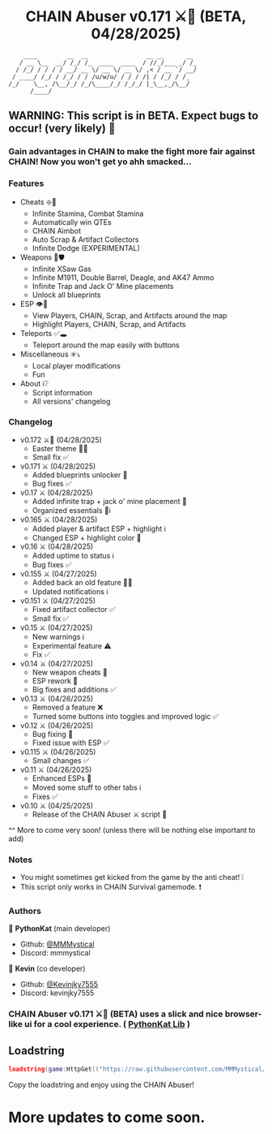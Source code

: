 <h1 align="center">CHAIN Abuser v0.171 ⚔️🐇 (BETA, 04/28/2025)</h1>

```
    ____        __  __                __ __      __ 
   / __ \__  __/ /_/ /_  ____  ____  / //_/___ _/ /_
  / /_/ / / / / __/ __ \/ __ \/ __ \/ ,< / __ `/ __/
 / ____/ /_/ / /_/ / / /u/w/u/ / / / /| / /_/ / /_  
/_/    \__, /\__/_/ /_/\____/_/ /_/_/ |_\__,_/\__/  
      /____/                                        
```

## WARNING: This script is in BETA. Expect bugs to occur! (very likely) 🔨

### Gain advantages in CHAIN to make the fight more fair against CHAIN! Now you won't get yo ahh smacked...

### Features
- Cheats ❇️🔰
  - Infinite Stamina, Combat Stamina
  - Automatically win QTEs
  - CHAIN Aimbot
  - Auto Scrap & Artifact Collectors
  - Infinite Dodge (EXPERIMENTAL)
- Weapons 🏹🛡️
  - Infinite XSaw Gas
  - Infinite M1911, Double Barrel, Deagle, and AK47 Ammo
  - Infinite Trap and Jack O' Mine placements
  - Unlock all blueprints
- ESP 👁️🛑
  - View Players, CHAIN, Scrap, and Artifacts around the map
  - Highlight Players, CHAIN, Scrap, and Artifacts
- Teleports ✅🕳️
  - Teleport around the map easily with buttons
- Miscellaneous ✳️⤵️
  - Local player modifications
  - Fun
- About ℹ️❔
  - Script information
  - All versions' changelog

### Changelog
- v0.172 ⚔️🐇 (04/28/2025)
  - Easter theme 🧺🩷
  - Small fix ✅
- v0.171 ⚔️ (04/28/2025)
  - Added blueprints unlocker 🏹
  - Bug fixes ✅
- v0.17 ⚔️ (04/28/2025)
  - Added infinite trap + jack o' mine placement 🏹
  - Organized essentials 📁ℹ️
- v0.165 ⚔️ (04/28/2025)
  - Added player & artifact ESP + highlight ℹ️
  - Changed ESP + highlight color 🔧
- v0.16 ⚔️ (04/28/2025)
  - Added uptime to status ℹ️
  - Bug fixes ✅
- v0.155 ⚔️ (04/27/2025)
  - Added back an old feature 🔧✅
  - Updated notifications ℹ️
- v0.151 ⚔️ (04/27/2025)
  - Fixed artifact collector ✅
  - Small fix ✅
- v0.15 ⚔️ (04/27/2025)
  - New warnings ℹ️
  - Experimental feature ⚠️
  - Fix ✅
- v0.14 ⚔️ (04/27/2025)
  - New weapon cheats 🏹
  - ESP rework 🔧
  - Big fixes and additions ✅
- v0.13 ⚔️ (04/26/2025)
  - Removed a feature ❌
  - Turned some buttons into toggles and improved logic ✅
- v0.12 ⚔️ (04/26/2025)
  - Bug fixing 🔧
  - Fixed issue with ESP ✅
- v0.115 ⚔️ (04/26/2025)
  - Small changes ✅
- v0.11 ⚔️ (04/26/2025)
  - Enhanced ESPs 🔧
  - Moved some stuff to other tabs ℹ️
  - Fixes ✅
- v0.10 ⚔️ (04/25/2025)
  - Release of the CHAIN Abuser ⚔️ script 🔨

^^ More to come very soon! (unless there will be nothing else important to add)

### Notes
- You might sometimes get kicked from the game by the anti cheat! ❕
- This script only works in CHAIN Survival gamemode. ❗

### Authors

👤 **PythonKat** (main developer)

* Github: [@MMMystical](https://github.com/MMMystical)
* Discord: mmmystical

👤 **Kevin** (co developer)

* Github: [@Kevinjky7555](https://github.com/Kevinjky7555)
* Discord: kevinjky7555

### CHAIN Abuser v0.171 ⚔️🐇 (BETA) uses a slick and nice browser-like ui for a cool experience. ( [PythonKat Lib](https://github.com/MMMystical/PythonKat-Lib/tree/main) )

## Loadstring
```lua
loadstring(game:HttpGet(("https://raw.githubusercontent.com/MMMystical/PythonKatScripts/refs/heads/main/CHAIN%20Abuser/src.lua")))()
```

Copy the loadstring and enjoy using the CHAIN Abuser!

# More updates to come soon.
